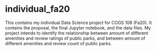 # individual_fa20
This contains my individual Data Science project for COGS 108 (Fa20). It contains the proposal, the final Jupyter notebook, and the data files. My project intends to identify the relationship between amount of different amenities and review ratings of public parks, and between amount of different amenities and review count of public parks.
